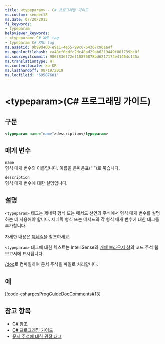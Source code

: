 ```yaml
---
title: <typeparam> - C# 프로그래밍 가이드
ms.custom: seodec18
ms.date: 07/20/2015
f1_keywords:
- typeparam
helpviewer_keywords:
- <typeparam> C# XML tag
- typeparam C# XML tag
ms.assetid: 9b99d400-e911-4e55-99c6-64367c96aa4f
ms.openlocfilehash: ea48cf0cdfc2dc48ad29ab6219449f801739bc8f
ms.sourcegitcommit: 986f836f72ef10876878bd6217174e41464c145a
ms.translationtype: HT
ms.contentlocale: ko-KR
ms.lasthandoff: 08/19/2019
ms.locfileid: "69587601"
---
```

# <a name="typeparam-c-programming-guide"></a>\<typeparam>(C# 프로그래밍 가이드)
## <a name="syntax"></a>구문  
  
```xml  
<typeparam name="name">description</typeparam>  
```  
  
## <a name="parameters"></a>매개 변수  
 `name`  
 형식 매개 변수의 이름입니다. 이름을 큰따옴표(“ ”)로 묶습니다.  
  
 `description`  
 형식 매개 변수에 대한 설명입니다.  
  
## <a name="remarks"></a>설명  
 `<typeparam>` 태그는 제네릭 형식 또는 메서드 선언의 주석에서 형식 매개 변수를 설명하는 데 사용해야 합니다. 제네릭 형식 또는 메서드의 각 형식 매개 변수에 대한 태그를 추가합니다.  
  
 자세한 내용은 [제네릭](../generics/index.md)을 참조하세요.  
  
 `<typeparam>` 태그에 대한 텍스트는 IntelliSense와 [개체 브라우저 창](/visualstudio/ide/viewing-the-structure-of-code#BKMK_ObjectBrowser)의 코드 주석 웹 보고서에 표시됩니다.  
  
 [/doc](../../language-reference/compiler-options/doc-compiler-option.md)로 컴파일하여 문서 주석을 파일로 처리합니다.  
  
## <a name="example"></a>예  
 [!code-csharp[csProgGuideDocComments#13](~/samples/snippets/csharp/VS_Snippets_VBCSharp/csProgGuideDocComments/CS/DocComments.cs#13)]  
  
## <a name="see-also"></a>참고 항목

- [C# 참조](../../language-reference/index.md)
- [C# 프로그래밍 가이드](../index.md)
- [문서 주석에 대한 권장 태그](./recommended-tags-for-documentation-comments.md)
